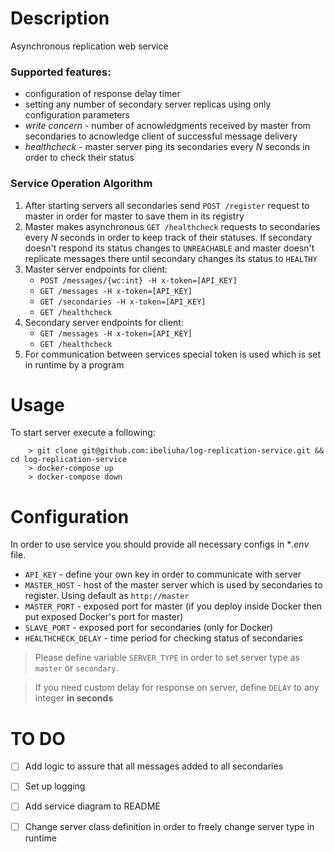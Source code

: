 # Description
Asynchronous replication web service

### Supported features:
* configuration of response delay timer
* setting any number of secondary server replicas using only configuration parameters
* *write concern* - number of acnowledgments received by master from secondaries to acnowledge client of successful message delivery 
* *healthcheck* - master server ping its secondaries every *N* seconds in order to check their status

### Service Operation Algorithm
1. After starting servers all secondaries send `POST /register` request to master in order for master to save them in its registry
2. Master makes asynchronous `GET /healthcheck` requests to secondaries every *N* seconds in order to keep track of their statuses. If secondary doesn't respond its status changes to `UNREACHABLE` and master doesn't replicate messages there until secondary changes its status to `HEALTHY` 
3. Master server endpoints for client:
   - `POST /messages/{wc:int} -H x-token=[API_KEY]`
   - `GET /messages -H x-token=[API_KEY]` 
   - `GET /secondaries -H x-token=[API_KEY]`
   - `GET /healthcheck`
4. Secondary server endpoints for client:
   - `GET /messages -H x-token=[API_KEY]`
   - `GET /healthcheck`
5. For communication between services special token is used which is set in runtime by a program

# Usage
To start server execute a following:

```
    > git clone git@github.com:ibeliuha/log-replication-service.git && cd log-replication-service
    > docker-compose up
    > docker-compose down
```



# Configuration
In order to use service you should provide all necessary configs in **.env* file.
* `API_KEY` - define your own key in order to communicate with server
* `MASTER_HOST` - host of the master server which is used by secondaries to register. Using default as `http://master`
* `MASTER_PORT` - exposed port for master (if you deploy inside Docker then put exposed Docker's port for master)
* `SLAVE_PORT` - exposed port for secondaries (only for Docker)
* `HEALTHCHECK_DELAY` - time period for checking status of secondaries

> Please define variable `SERVER_TYPE` in order to set server type as `master` or `secondary`.
 
>If you need custom delay for response on server, define `DELAY` to any integer **in seconds**

# TO DO
   - [ ] Add logic to assure that all messages added to all secondaries
   - [ ] Set up logging
   - [ ] Add service diagram to README
   - [ ] Change server class definition in order to freely change server type in runtime
  

